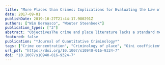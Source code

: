 ```yaml
---
title: "More Places than Crimes: Implications for Evaluating the Law of Crime Concentration at Place"
date: 2017-09-01
publishDate: 2019-10-27T21:44:17.980291Z
authors: ["Wim Bernasco", "Wouter Steenbeek"]
publication_types: ["2"]
abstract: "ObjectivesThe crime and place literature lacks a standard methodology for measuring and reporting crime concentration. We suggest that crime concentration be reported with the Lorenz curve and summarized with the Gini coefficient, and we propose generalized versions of the Lorenz curve and the Gini coefficient to correct for bias when crime data are sparse (i.e., fewer crimes than places).MethodsThe proposed generalizations are based on the principle that the observed crime concentration should not be compared with perfect equality, but with maximal equality given the data. The generalizations asymptotically approach the original Lorenz curve and the original Gini coefficient as the number of crimes approaches the number of spatial units.ResultsUsing geocoded crime data on two types of crime in the city of The Hague, we show the differences between the original Lorenz curve and Gini coefficient and the generalized versions. We demonstrate that the generalizations provide a better representation of crime concentration in situations of sparse crime data, and that they improve comparisons of crime concentration if they are sparse.ConclusionsResearchers are advised to use the generalized versions of the Lorenz curve and the Gini coefficient when reporting and summarizing crime concentration at places. When places outnumber crimes, the generalized versions better represent the underlying processes of crime concentration than the original versions. The generalized Lorenz curve, the Gini coefficient and its variance are easy to compute."
featured: false
publication: "*Journal of Quantitative Criminology*"
tags: ["Crime concentration", "Criminology of place", "Gini coefficient", "Lorenz curve"]
url_pdf: "https://doi.org/10.1007/s10940-016-9324-7"
doi: "10.1007/s10940-016-9324-7"
---
```


